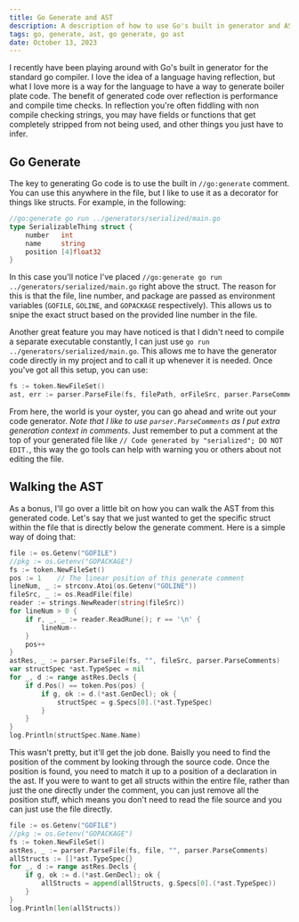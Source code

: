 ```yaml
---
title: Go Generate and AST
description: A description of how to use Go's built in generator and AST to generate code 
tags: go, generate, ast, go generate, go ast
date: October 13, 2023
---
```


I recently have been playing around with Go's built in generator for the standard go compiler. I love the idea of a language having reflection, but what I love more is a way for the language to have a way to generate boiler plate code. The benefit of generated code over reflection is performance and compile time checks. In reflection you're often fiddling with non compile checking strings, you may have fields or functions that get completely stripped from not being used, and other things you just have to infer.

## Go Generate
The key to generating Go code is to use the built in `//go:generate` comment. You can use this anywhere in the file, but I like to use it as a decorator for things like structs. For example, in the following:
```go
//go:generate go run ../generators/serialized/main.go
type SerializableThing struct {
	number   int
	name     string
	position [4]float32
}
```

In this case you'll notice I've placed `//go:generate go run ../generators/serialized/main.go` right above the struct. The reason for this is that the file, line number, and package are passed as environment variables (`GOFILE`, `GOLINE`, and `GOPACKAGE` respectively). This allows us to snipe the exact struct based on the provided line number in the file.

Another great feature you may have noticed is that I didn't need to compile a separate executable constantly, I can just use `go run ../generators/serialized/main.go`. This allows me to have the generator code directly in my project and to call it up whenever it is needed. Once you've got all this setup, you can use:
```go
fs := token.NewFileSet()
ast, err := parser.ParseFile(fs, filePath, orFileSrc, parser.ParseComments)
```

From here, the world is your oyster, you can go ahead and write out your code generator. *Note that I like to use `parser.ParseComments` as I put extra generation context in comments*. Just remember to put a comment at the top of your generated file like `// Code generated by "serialized"; DO NOT EDIT.`, this way the go tools can help with warning you or others about not editing the file.

## Walking the AST
As a bonus, I'll go over a little bit on how you can walk the AST from this generated code. Let's say that we just wanted to get the specific struct within the file that is directly below the generate comment. Here is a simple way of doing that:
```go
file := os.Getenv("GOFILE")
//pkg := os.Getenv("GOPACKAGE")
fs := token.NewFileSet()
pos := 1	// The linear position of this generate comment
lineNum, _ := strconv.Atoi(os.Getenv("GOLINE"))
fileSrc, _ := os.ReadFile(file)
reader := strings.NewReader(string(fileSrc))
for lineNum > 0 {
	if r, _, _ := reader.ReadRune(); r == '\n' {
		lineNum--
	}
	pos++
}
astRes, _ := parser.ParseFile(fs, "", fileSrc, parser.ParseComments)
var structSpec *ast.TypeSpec = nil
for _, d := range astRes.Decls {
	if d.Pos() == token.Pos(pos) {
		if g, ok := d.(*ast.GenDecl); ok {
			structSpec = g.Specs[0].(*ast.TypeSpec)
		}
	}
}
log.Println(structSpec.Name.Name)
```

This wasn't pretty, but it'll get the job done. Baislly you need to find the position of the comment by looking through the source code. Once the position is found, you need to match it up to a position of a declaration in the ast. If you were to want to get all structs within the entire file, rather than just the one directly under the comment, you can just remove all the position stuff, which means you don't need to read the file source and you can just use the file directly.
```go
file := os.Getenv("GOFILE")
//pkg := os.Getenv("GOPACKAGE")
fs := token.NewFileSet()
astRes, _ := parser.ParseFile(fs, file, "", parser.ParseComments)
allStructs := []*ast.TypeSpec{}
for _, d := range astRes.Decls {
	if g, ok := d.(*ast.GenDecl); ok {
		allStructs = append(allStructs, g.Specs[0].(*ast.TypeSpec))
	}
}
log.Println(len(allStructs))
```
